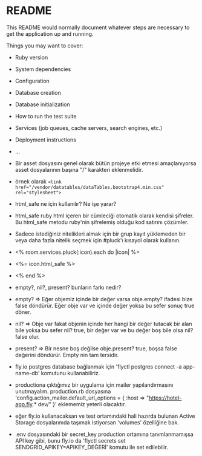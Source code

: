 # README

This README would normally document whatever steps are necessary to get the
application up and running.

Things you may want to cover:

* Ruby version

* System dependencies

* Configuration

* Database creation

* Database initialization

* How to run the test suite

* Services (job queues, cache servers, search engines, etc.)

* Deployment instructions

* ...




* Bir asset dosyasını genel olarak bütün projeye etki etmesi amaçlanıyorsa asset dosyalarının başına "/" karakteri eklenmelidir.
* örnek olarak `<link href="/vendor/datatables/dataTables.bootstrap4.min.css" rel="stylesheet">`
* html_safe ne için kullanılır? Ne işe yarar? 
* html_safe ruby html içeren bir cümleciği otomatik olarak kendisi şifreler. Bu html_safe metodu ruby'nin şifrelemiş olduğu kod satırını çözümler. 

* Sadece istediğiniz nitelikleri almak için bir grup kayıt yüklemeden bir veya daha fazla nitelik seçmek için #pluck'ı kısayol olarak kullanın.
* <% room.services.pluck(:icon).each do |icon| %>
*    <%= icon.html_safe %>  
* <% end %>

* empty?, nil?, present? bunların farkı nedir?
* empty? => Eğer objemiz içinde bir değer varsa obje.empty? ifadesi bize false döndürür. Eğer obje var ve içinde değer yoksa bu sefer sonuç true döner.
* nil? => Obje var fakat objenin içinde her hangi bir değer tutacak bir alan bile yoksa bu sefer nil? true, bir değer var ve bu değer boş bile olsa nil? false olur.
* present? => Bir nesne boş değilse obje.present? true, boşsa false değerini döndürür. Empty nin tam tersidir.

* fly.io postgres database bağlanmak için 'flyctl postgres connect -a app-name-db' komutunu kullanabiliriz.
* productiona çıktığımız bir uygulama için mailer yapılandırmasını unutmayalım. production.rb dosyasına  'config.action_mailer.default_url_options = { :host => "https://hotel-app.fly.* dev/" }' eklememiz yeterli olacaktır.
* eğer fly.io kullanacaksan ve test ortamındaki hali hazırda bulunan Active Storage dosyalarınıda taşımak istiyorsan 'volumes' özelliğine bak.
* .env dosyasındaki bir secret_key production ortamına tanımlanmamışsa API key gibi, bunu fly.io da 'flyctl secrets set SENDGRID_APIKEY=APIKEY_DEĞERİ' komutu ile set edilebilir.